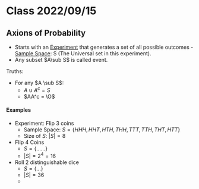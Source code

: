 # Class 2022/09/15

## Axions of Probability

* Starts with an <u>Experiment</u> that generates a set of all possible outcomes - <u>Sample Space</u>: S (The Universal set in this experiment). 
* Any subset $A\sub S$ is called event.

Truths: 

* For any $A \sub S$:
    * $A\cup A^c = S$
    * $AA^c = \O$

#### Examples

* Experiment: Flip $3$ coins
    * Sample Space: $S = \{HHH, HHT, HTH, THH, TTT, TTH, THT, HTT\}$
    * Size of $S$:  $|S| = 8$ 
* Flip 4 Coins
    * $S = \{......\}$
    * $|S| = 2^4 = 16$
* Roll $2$ distinguishable dice 
    * $S = \{...\}$
    * $|S| = 36$
    * 